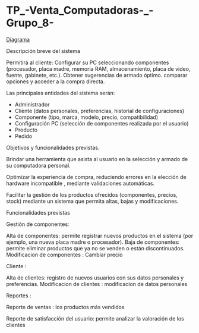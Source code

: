 # TP_-Venta_Computadoras-_-Grupo_8-
[Diagrama](https://lucid.app/lucidchart/31729690-3bec-41c9-a25a-7b269af0ed83/edit?viewport_loc=75%2C-2125%2C3451%2C1576%2C0_0&invitationId=inv_db0c5e98-ec98-45fd-b0b6-6764cef11b83)


Descripción breve del sistema
 
Permitirá al cliente:
Configurar su PC seleccionando componentes (procesador, placa madre, memoria RAM, almacenamiento, placa de video, fuente, gabinete, etc.).
Obtener sugerencias de armado óptimo.
comparar opciones y acceder a la compra directa.

Las principales entidades del sistema serán:

* Administrador
* Cliente (datos personales, preferencias, historial de configuraciones)
* Componente (tipo, marca, modelo, precio, compatibilidad)
* Configuración PC (selección de componentes realizada por el usuario)
* Producto
* Pedido

Objetivos y funcionalidades previstas.

Brindar una herramienta que asista al usuario en la selección y armado de su computadora personal.

Optimizar la experiencia de compra, reduciendo errores en la elección de hardware incompatible , mediante validaciones automáticas.

Facilitar la gestión de los productos ofrecidos (componentes, precios, stock) mediante un sistema que permita altas, bajas y modificaciones.

Funcionalidades previstas 

Gestión de componentes:

Alta de componentes: permite registrar nuevos productos en el sistema (por ejemplo, una nueva placa madre o procesador).
Baja de componentes: permite eliminar productos que ya no se venden o están discontinuados.
Modificacion de componentes : Cambiar precio 

Cliente :

Alta de clientes: registro de nuevos usuarios con sus datos personales y preferencias.
Modificacion de clientes : modificacion de datos personales

Reportes :

Reporte de ventas : los productos más vendidos 

Reporte de satisfacción del usuario: permite analizar la valoración de los clientes 



